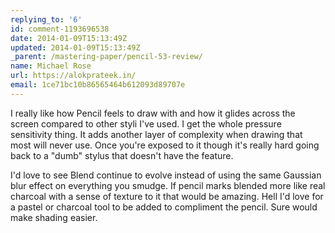 ```yaml
---
replying_to: '6'
id: comment-1193696538
date: 2014-01-09T15:13:49Z
updated: 2014-01-09T15:13:49Z
_parent: /mastering-paper/pencil-53-review/
name: Michael Rose
url: https://alokprateek.in/
email: 1ce71bc10b86565464b612093d89707e
---
```


I really like how Pencil feels to draw with and how it glides across the screen
compared to other styli I've used. I get the whole pressure sensitivity thing.
It adds another layer of complexity when drawing that most will never use. Once
you're exposed to it though it's really hard going back to a "dumb" stylus that
doesn't have the feature.

I'd love to see Blend continue to evolve instead of using the same Gaussian blur
effect on everything you smudge. If pencil marks blended more like real charcoal
with a sense of texture to it that would be amazing. Hell I'd love for a pastel
or charcoal tool to be added to compliment the pencil. Sure would make shading
easier.
